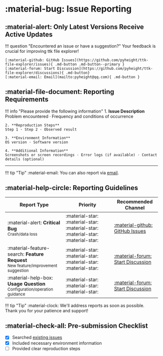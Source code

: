 # :material-bug: Issue Reporting

## :material-alert: Only Latest Versions Receive Active Updates

!!! question "Encountered an issue or have a suggestion?"
    Your feedback is crucial for improving ttk file explorer!

    [:material-github: GitHub Issues](https://github.com/pyheight/ttk-file-explorer/issues){ .md-button .md-button--primary }
    [:material-forum: Start Discussion](https://github.com/pyheight/ttk-file-explorer/discussions){ .md-button}
    [:material-email: Email](mailto:pyheight@qq.com){ .md-button }

## :material-file-document: Reporting Requirements

!!! info "Please provide the following information"
    1. **Issue Description**  
    Problem encountered · Frequency and conditions of occurrence

    2. **Reproduction Steps**  
    Step 1 · Step 2 · Observed result

    3. **Environment Information**  
    OS version · Software version

    4. **Additional Information**  
    Screenshots or screen recordings · Error logs (if available) · Contact details (optional)

---

!!! tip "Tip"
    :material-email: You can also report via [email](mailto:pyheight@qq.com).

## :material-help-circle: Reporting Guidelines

| Report Type | Priority | Recommended Channel |
|-------------|----------|---------------------|
| :material-alert: **Critical Bug**<br><small>Crash/data loss</small> | :material-star: :material-star: :material-star: :material-star: :material-star: | [:material-github: GitHub Issues](https://github.com/pyheight/ttk-file-explorer/issues) |
| :material-feature-search: **Feature Request**<br><small>New feature/improvement suggestion</small> | :material-star: :material-star: :material-star: :material-star: | [:material-forum: Start Discussion](https://github.com/pyheight/ttk-file-explorer/discussions) |
| :material-help-box: **Usage Question**<br><small>Configuration/operation guidance</small> | :material-star: :material-star: :material-star: | [:material-forum: Start Discussion](https://github.com/pyheight/ttk-file-explorer/discussions) |

!!! tip "Tip"
    :material-clock: We'll address reports as soon as possible. Thank you for your patience and support!

## :material-check-all: Pre-submission Checklist

<!-- - [x] Read [FAQ](../../guide/faq/) -->
- [x] Searched [existing issues](https://github.com/pyheight/ttk-file-explorer/issues)
- [x] Included necessary environment information
- [ ] Provided clear reproduction steps
